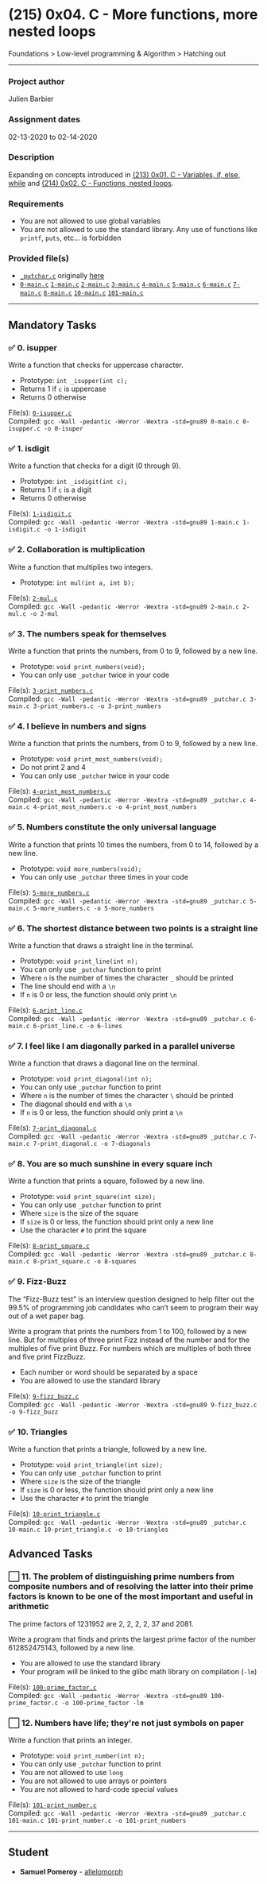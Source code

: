 # (215) 0x04. C - More functions, more nested loops
Foundations > Low-level programming & Algorithm > Hatching out

---

### Project author
Julien Barbier

### Assignment dates
02-13-2020 to 02-14-2020

### Description
Expanding on concepts introduced in [(213) 0x01. C - Variables, if, else, while](./0x01-variables_if_else_while/) and [(214) 0x02. C - Functions, nested loops](./0x02-functions_nested_loops/).

### Requirements
* You are not allowed to use global variables
* You are not allowed to use the standard library. Any use of functions like `printf`, `puts`, etc… is forbidden

### Provided file(s)
* [`_putchar.c`](./_putchar.c) originally [here](https://github.com/holbertonschool/_putchar.c/blob/master/_putchar.c)
* [`0-main.c`](./tests/0-main.c) [`1-main.c`](./tests/1-main.c) [`2-main.c`](./tests/2-main.c) [`3-main.c`](./tests/3-main.c) [`4-main.c`](./tests/4-main.c) [`5-main.c`](./tests/5-main.c) [`6-main.c`](./tests/6-main.c) [`7-main.c`](./tests/7-main.c) [`8-main.c`](./tests/8-main.c) [`10-main.c`](./tests/10-main.c) [`101-main.c`](./tests/101-main.c)

---

## Mandatory Tasks

### :white_check_mark: 0. isupper
Write a function that checks for uppercase character.

* Prototype: `int _isupper(int c);`
* Returns 1 if `c` is uppercase
* Returns 0 otherwise

File(s): [`0-isupper.c`](./0-isupper.c)\
Compiled: `gcc -Wall -pedantic -Werror -Wextra -std=gnu89 0-main.c 0-isupper.c -o 0-isuper`

### :white_check_mark: 1. isdigit
Write a function that checks for a digit (0 through 9).

* Prototype: `int _isdigit(int c);`
* Returns 1 if `c` is a digit
* Returns 0 otherwise

File(s): [`1-isdigit.c`](./1-isdigit.c)\
Compiled: `gcc -Wall -pedantic -Werror -Wextra -std=gnu89 1-main.c 1-isdigit.c -o 1-isdigit`

### :white_check_mark: 2. Collaboration is multiplication
Write a function that multiplies two integers.

* Prototype: `int mul(int a, int b);`

File(s): [`2-mul.c`](./2-mul.c)\
Compiled: `gcc -Wall -pedantic -Werror -Wextra -std=gnu89 2-main.c 2-mul.c -o 2-mul`

### :white_check_mark: 3. The numbers speak for themselves
Write a function that prints the numbers, from 0 to 9, followed by a new line.

* Prototype: `void print_numbers(void);`
* You can only use `_putchar` twice in your code

File(s): [`3-print_numbers.c`](./3-print_numbers.c)\
Compiled: `gcc -Wall -pedantic -Werror -Wextra -std=gnu89 _putchar.c 3-main.c 3-print_numbers.c -o 3-print_numbers`

### :white_check_mark: 4. I believe in numbers and signs
Write a function that prints the numbers, from 0 to 9, followed by a new line.

* Prototype: `void print_most_numbers(void);`
* Do not print 2 and 4
* You can only use `_putchar` twice in your code

File(s): [`4-print_most_numbers.c`](./4-print_most_numbers.c)\
Compiled: `gcc -Wall -pedantic -Werror -Wextra -std=gnu89 _putchar.c 4-main.c 4-print_most_numbers.c -o 4-print_most_numbers`

### :white_check_mark: 5. Numbers constitute the only universal language
Write a function that prints 10 times the numbers, from 0 to 14, followed by a new line.

* Prototype: `void more_numbers(void);`
* You can only use `_putchar` three times in your code

File(s): [`5-more_numbers.c`](./5-more_numbers.c)\
Compiled: `gcc -Wall -pedantic -Werror -Wextra -std=gnu89 _putchar.c 5-main.c 5-more_numbers.c -o 5-more_numbers`

### :white_check_mark: 6. The shortest distance between two points is a straight line
Write a function that draws a straight line in the terminal.

* Prototype: `void print_line(int n);`
* You can only use `_putchar` function to print
* Where `n` is the number of times the character `_` should be printed
* The line should end with a `\n`
* If `n` is 0 or less, the function should only print `\n`

File(s): [`6-print_line.c`](./6-print_line.c)\
Compiled: `gcc -Wall -pedantic -Werror -Wextra -std=gnu89 _putchar.c 6-main.c 6-print_line.c -o 6-lines`

### :white_check_mark: 7. I feel like I am diagonally parked in a parallel universe
Write a function that draws a diagonal line on the terminal.

* Prototype: `void print_diagonal(int n);`
* You can only use `_putchar` function to print
* Where `n` is the number of times the character `\` should be printed
* The diagonal should end with a `\n`
* If `n` is 0 or less, the function should only print a `\n`

File(s): [`7-print_diagonal.c`](./7-print_diagonal.c)\
Compiled: `gcc -Wall -pedantic -Werror -Wextra -std=gnu89 _putchar.c 7-main.c 7-print_diagonal.c -o 7-diagonals`

### :white_check_mark: 8. You are so much sunshine in every square inch
Write a function that prints a square, followed by a new line.

* Prototype: `void print_square(int size);`
* You can only use `_putchar` function to print
* Where `size` is the size of the square
* If `size` is 0 or less, the function should print only a new line
* Use the character `#` to print the square

File(s): [`8-print_square.c`](./8-print_square.c)\
Compiled: `gcc -Wall -pedantic -Werror -Wextra -std=gnu89 _putchar.c 8-main.c 8-print_square.c -o 8-squares`

### :white_check_mark: 9. Fizz-Buzz
The “Fizz-Buzz test” is an interview question designed to help filter out the 99.5% of programming job candidates who can’t seem to program their way out of a wet paper bag.

Write a program that prints the numbers from 1 to 100, followed by a new line. But for multiples of three print Fizz instead of the number and for the multiples of five print Buzz. For numbers which are multiples of both three and five print FizzBuzz.

* Each number or word should be separated by a space
* You are allowed to use the standard library

File(s): [`9-fizz_buzz.c`](./9-fizz_buzz.c)\
Compiled: `gcc -Wall -pedantic -Werror -Wextra -std=gnu89 9-fizz_buzz.c -o 9-fizz_buzz`

### :white_check_mark: 10. Triangles
Write a function that prints a triangle, followed by a new line.

* Prototype: `void print_triangle(int size);`
* You can only use `_putchar` function to print
* Where `size` is the size of the triangle
* If `size` is 0 or less, the function should print only a new line
* Use the character `#` to print the triangle

File(s): [`10-print_triangle.c`](./10-print_triangle.c)\
Compiled: `gcc -Wall -pedantic -Werror -Wextra -std=gnu89 _putchar.c 10-main.c 10-print_triangle.c -o 10-triangles`

## Advanced Tasks

### :white_large_square: 11. The problem of distinguishing prime numbers from composite numbers and of resolving the latter into their prime factors is known to be one of the most important and useful in arithmetic
The prime factors of 1231952 are 2, 2, 2, 2, 37 and 2081.

Write a program that finds and prints the largest prime factor of the number 612852475143, followed by a new line.

* You are allowed to use the standard library
* Your program will be linked to the glibc math library on compilation (`-lm`)

File(s): [`100-prime_factor.c`](./100-prime_factor.c)\
Compiled: `gcc -Wall -pedantic -Werror -Wextra -std=gnu89 100-prime_factor.c -o 100-prime_factor -lm`

### :white_large_square: 12. Numbers have life; they're not just symbols on paper
Write a function that prints an integer.

* Prototype: `void print_number(int n);`
* You can only use `_putchar` function to print
* You are not allowed to use `long`
* You are not allowed to use arrays or pointers
* You are not allowed to hard-code special values

File(s): [`101-print_number.c`](./101-print_number.c)\
Compiled: `gcc -Wall -pedantic -Werror -Wextra -std=gnu89 _putchar.c 101-main.c 101-print_number.c -o 101-print_numbers`

---

## Student
* **Samuel Pomeroy** - [allelomorph](github.com/allelomorph)
